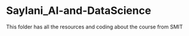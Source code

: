 # Saylani_AI-and-DataScience
 This folder has all the resources and coding about the course from SMIT
